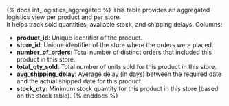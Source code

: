 {% docs int_logistics_aggregated %}
This table provides an aggregated logistics view per product and per store.  
It helps track sold quantities, available stock, and shipping delays.
Columns:
- **product_id**: Unique identifier of the product.
- **store_id**: Unique identifier of the store where the orders were placed.
- **number_of_orders**: Total number of distinct orders that included this product in this store.
- **total_qty_sold**: Total number of units sold for this product in this store.
- **avg_shipping_delay**: Average delay (in days) between the required date and the actual shipped date for this product.
- **stock_qty**: Minimum stock quantity for this product in this store (based on the stock table).
{% enddocs %}